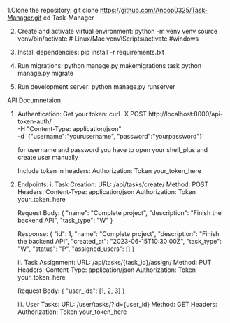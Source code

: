1.Clone the repository:
  git clone https://github.com/Anoop0325/Task-Manager.git
  cd Task-Manager

2. Create and activate virtual environment:
  python -m venv venv
  source venv/bin/activate  # Linux/Mac
  venv\Scripts\activate #windows

3. Install dependencies:
  pip install -r requirements.txt

5. Run migrations:
  python manage.py makemigrations task
  python manage.py migrate

6. Run development server:
   python manage.py runserver


API Documnetaion

1. Authentication:
   Get your token:
     curl -X POST http://localhost:8000/api-token-auth/ \
    -H "Content-Type: application/json" \
    -d '{"username":"yourusername", "password":"yourpassword"}'

   for username and password you have to open your shell_plus and create user manually

   Include token in headers:
     Authorization: Token your_token_here

2. Endpoints:
   i. Task Creation:
     URL: /api/tasks/create/
     Method: POST
     Headers:
     Content-Type: application/json
     Authorization: Token your_token_here

     Request Body:
       {
        "name": "Complete project",
        "description": "Finish the backend API",
        "task_type": "W"
       }
  
     Response:
      {
        "id": 1,
        "name": "Complete project",
        "description": "Finish the backend API",
        "created_at": "2023-06-15T10:30:00Z",
        "task_type": "W",
        "status": "P",
        "assigned_users": []
       }

   ii. Task Assignment:
      URL: /api/tasks/{task_id}/assign/
      Method: PUT
      Headers:
        Content-Type: application/json
        Authorization: Token your_token_here

     Request Body:
       {
         "user_ids": [1, 2, 3]
       }

    iii. User Tasks:
        URL: /user/tasks/?id={user_id}
        Method: GET
        Headers:
          Authorization: Token your_token_here
           
